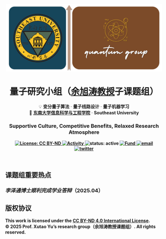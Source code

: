 <p align="center">
<img src="Cover images/icon.png" alt="Quantum Group Logo" width="500">
</p>
<h1 align="center">
  <strong>量子研究小组（<a href="https://radio.seu.edu.cn/2018/0423/c19949a213711/page.htm" target="_blank">余旭涛教授</a>子课题组）</strong>
</h1>

<p align="center">
  💡 <strong>变分量子算法</strong> · <strong>量子线路设计</strong> · <strong>量子机器学习</strong> <br>
  📍 <a href="https://radio.seu.edu.cn/" target="_blank"><strong>东南大学信息科学与工程学院</strong></a> · <strong>Southeast University<strong>
</p>
<h3><p align="center">Supportive Culture, Competitive Benefits, Relaxed Research Atmosphere</p></h3>


<p align="center">
    <a href="https://github.com/Prof-Xutao-Yu-s-research-group/Quantum-Group/blob/main/LICENSE">
    <img alt="License: CC BY-ND" src="https://img.shields.io/badge/License-CC%20BY--ND-blue">
  </a>
   <a href="https://github.com/Prof-Xutao-Yu-s-research-group/Quantum-Group/activity">
        <img alt="Activity" src="https://img.shields.io/github/last-commit/Prof-Xutao-Yu-s-research-group/Quantum-Group">
    </a>
  <a>
   <img alt="status: active" src="https://img.shields.io/badge/status-active-b35c00">
   </a>
       <a href="https://www.nsfc.gov.cn/english/site_1/index.html">
        <img alt="Fund" src="https://img.shields.io/badge/supported%20by-NSFC-green">
    </a>
    <a href="mailto:yuxutao@seu.edu.cn">
  <img alt="email" src="https://img.shields.io/badge/email-xutao.yu%40njust.edu.cn-A0522D?logo=gmail&logoColor=white&style=flat">
  </a>
  <a href="https://twitter.com/FindOne0258">
        <img alt="twitter" src="https://img.shields.io/badge/twitter-chat-2eb67d.svg?logo=twitter">
    </a>

</p>
<br />



## 课题组重要热点

### *李泽通博士顺利完成学业答辩*（2025.04）


## 版权协议
This work is licensed under the [CC BY-ND 4.0 International License](https://creativecommons.org/licenses/by-nd/4.0/).  
© 2025 Prof. Xutao Yu’s research group（余旭涛教授课题组）. All rights reserved.

